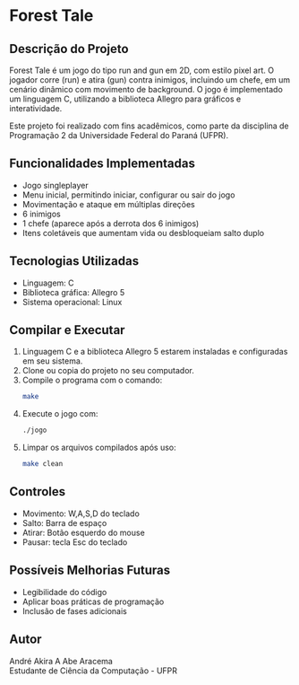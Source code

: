 # Forest Tale
## Descrição do Projeto
Forest Tale é um jogo do tipo run and gun em 2D, com estilo pixel art. O jogador corre (run) e atira (gun) contra inimigos, incluindo um chefe, em um cenário dinâmico com movimento de background. O jogo é implementado um linguagem C, utilizando a biblioteca Allegro para gráficos e interatividade.

Este projeto foi realizado com fins acadêmicos, como parte da disciplina de Programação 2 da Universidade Federal do Paraná (UFPR).

## Funcionalidades Implementadas
- Jogo singleplayer
- Menu inicial, permitindo iniciar, configurar ou sair do jogo
- Movimentação e ataque em múltiplas direções
- 6 inimigos
- 1 chefe (aparece após a derrota dos 6 inimigos)
- Itens coletáveis que aumentam vida ou desbloqueiam salto duplo

## Tecnologias Utilizadas
- Linguagem: C
- Biblioteca gráfica: Allegro 5
- Sistema operacional: Linux

## Compilar e Executar
1. Linguagem C e a biblioteca Allegro 5 estarem instaladas e configuradas em seu sistema.
2. Clone ou copia do projeto no seu computador.
3. Compile o programa com o comando:
    ```bash
    make
    ```
4. Execute o jogo com:
   ```bash
   ./jogo
   ```
5. Limpar os arquivos compilados após uso:
   ```bash
   make clean
   ```
## Controles
- Movimento: W,A,S,D do teclado
- Salto: Barra de espaço
- Atirar: Botão esquerdo do mouse
- Pausar: tecla Esc do teclado

## Possíveis Melhorias Futuras
- Legibilidade do código
- Aplicar boas práticas de programação
- Inclusão de fases adicionais

## Autor
André Akira A Abe Aracema <br>
Estudante de Ciência da Computação - UFPR
